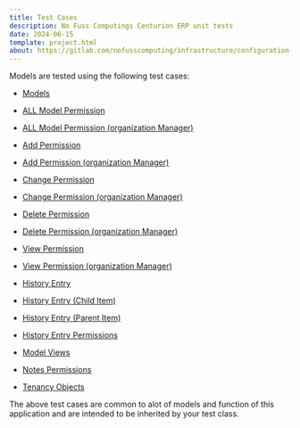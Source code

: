 ```yaml
---
title: Test Cases
description: No Fuss Computings Centurion ERP unit tests
date: 2024-06-15
template: project.html
about: https://gitlab.com/nofusscomputing/infrastructure/configuration-management/centurion_erp
---
```


Models are tested using the following test cases:

- [Models](./models.md)

- [ALL Model Permission](./model_permissions.md)

- [ALL Model Permission (organization Manager)](./model_permissions_organization_manager.md)

- [Add Permission](./model_permission_add.md)

- [Add Permission (organization Manager)](./model_permission_add_organization_manager.md)

- [Change Permission](./model_permission_change.md)

- [Change Permission (organization Manager)](./model_permission_change_organization_manager.md)

- [Delete Permission](./model_permission_delete.md)

- [Delete Permission (organization Manager)](./model_permission_delete_organization_manager.md)

- [View Permission](./model_permission_view.md)

- [View Permission (organization Manager)](./model_permission_view_organization_manager.md)

- [History Entry](./model_history.md)

- [History Entry (Child Item)](./model_history_child_item.md)

- [History Entry (Parent Item)](./model_history_parent_item.md)

- [History Entry Permissions](./model_history_permissions.md)

- [Model Views](./model_views.md)

- [Notes Permissions](./notes_permissions.md)

- [Tenancy Objects](./model_tenancy_object.md)

The above test cases are common to alot of models and function of this application and are intended to be inherited by your test class.
